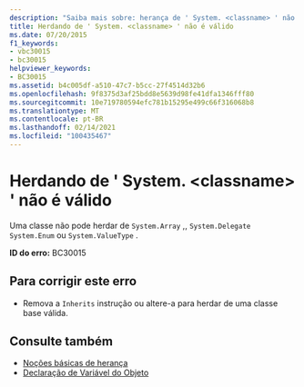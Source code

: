 ```yaml
---
description: "Saiba mais sobre: herança de ' System. <classname> ' não é válido"
title: Herdando de ' System. <classname> ' não é válido
ms.date: 07/20/2015
f1_keywords:
- vbc30015
- bc30015
helpviewer_keywords:
- BC30015
ms.assetid: b4c005df-a510-47c7-b5cc-27f4514d32b6
ms.openlocfilehash: 9f8375d3af25bdd8e5639d98fe41dfa1346fff80
ms.sourcegitcommit: 10e719780594efc781b15295e499c66f316068b8
ms.translationtype: MT
ms.contentlocale: pt-BR
ms.lasthandoff: 02/14/2021
ms.locfileid: "100435467"
---
```

# <a name="inheriting-from-systemclassname-is-not-valid"></a>Herdando de ' System. \<classname> ' não é válido

Uma classe não pode herdar de `System.Array` ,, `System.Delegate` `System.Enum` ou `System.ValueType` .  
  
 **ID do erro:** BC30015  
  
## <a name="to-correct-this-error"></a>Para corrigir este erro  
  
- Remova a `Inherits` instrução ou altere-a para herdar de uma classe base válida.  
  
## <a name="see-also"></a>Consulte também

- [Noções básicas de herança](../programming-guide/language-features/objects-and-classes/inheritance-basics.md)
- [Declaração de Variável do Objeto](../programming-guide/language-features/variables/object-variable-declaration.md)
